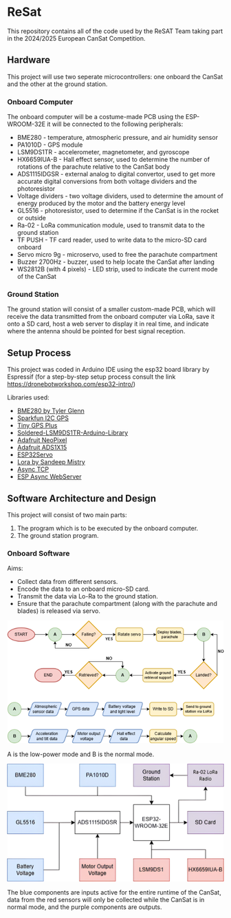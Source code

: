 # ReSat
This repository contains all of the code used by the ReSAT Team taking part in the 2024/2025 European CanSat Competition.

## Hardware
This project will use two seperate microcontrollers: one onboard the CanSat and the other at the ground station.

### Onboard Computer
The onboard computer will be a costume-made PCB using the ESP-WROOM-32E it will be connected to the following peripherals:
* BME280 - temperature, atmospheric pressure, and air humidity sensor
* PA1010D - GPS module
* LSM9DS1TR - accelerometer, magnetometer, and gyroscope
* HX6659IUA-B - Hall effect sensor, used to determine the number of rotations of the parachute relative to the CanSat body
* ADS1115IDGSR - external analog to digital convertor, used to get more accurate digital conversions from both voltage dividers and the photoresistor
* Voltage dividers - two voltage dividers, used to determine the amount of energy produced by the motor and the battery energy level
* GL5516 - photoresistor, used to determine if the CanSat is in the rocket or outside
* Ra-02 - LoRa communication module, used to transmit data to the ground station
* TF PUSH - TF card reader, used to write data to the micro-SD card onboard
* Servo micro 9g - microservo, used to free the parachute compartment
* Buzzer 2700Hz - buzzer, used to help locate the CanSat after landing
* WS2812B (with 4 pixels) - LED strip, used to indicate the current mode of the CanSat

### Ground Station
The ground station will consist of a smaller custom-made PCB, which will receive the data transmitted from the onboard computer via LoRa, save it onto a SD card, host a web server to display it in real time, and indicate where the antenna should be pointed for best signal reception.

## Setup Process
This project was coded in Arduino IDE using the esp32 board library by Espressif (for a step-by-step setup process consult the link https://dronebotworkshop.com/esp32-intro/)

Libraries used:
* [BME280 by Tyler Glenn](https://github.com/finitespace/BME280/tree/master) 
* [Sparkfun I2C GPS](https://github.com/sparkfun/SparkFun_I2C_GPS_Arduino_Library) 
* [Tiny GPS Plus](https://github.com/mikalhart/TinyGPSPlus)
* [Soldered-LSM9DS1TR-Arduino-Library](https://github.com/SolderedElectronics/Soldered-LSM9DS1TR-Arduino-Library/tree/main)
* [Adafruit NeoPixel](https://github.com/adafruit/Adafruit_NeoPixel)
* [Adafruit ADS1X15](https://github.com/adafruit/Adafruit_ADS1X15)
* [ESP32Servo](https://madhephaestus.github.io/ESP32Servo/classServo.html)
* [Lora by Sandeep Mistry](https://github.com/sandeepmistry/arduino-LoRa)
* [Async TCP](https://github.com/ESP32Async/AsyncTCP)
* [ESP Async WebServer](https://github.com/ESP32Async/ESPAsyncWebServer)

## Software Architecture and Design
This project will consist of two main parts: 
1. The program which is to be executed by the onboard computer.
2. The ground station program.

### Onboard Software
Aims:
* Collect data from different sensors.
* Encode the data to an onboard micro-SD card.
* Transmit the data via Lo-Ra to the ground station.
* Ensure that the parachute compartment (along with the parachute and blades) is released via servo.

![Flowchart of the onboard program flow](./schematics/softwareExecutionPath.png)

A is the low-power mode and B is the normal mode.

![Schematic of the onboard data handling](./schematics/dataHandling.png)

The blue components are inputs active for the entire runtime of the CanSat, data from the red sensors will only be collected while the CanSat is in normal mode, and the purple components are outputs.
